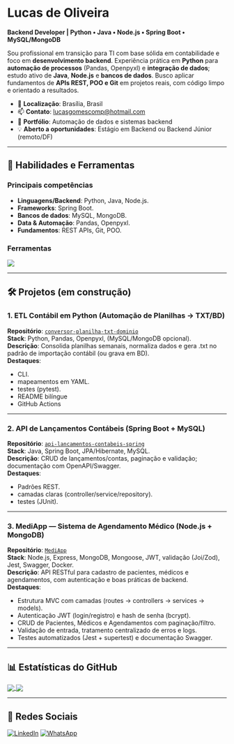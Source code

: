 # Lucas de Oliveira
**Backend Developer | Python • Java • Node.js • Spring Boot • MySQL/MongoDB**

Sou profissional em transição para TI com base sólida em contabilidade e foco em **desenvolvimento backend**. Experiência prática em **Python** para **automação de processos** (Pandas, Openpyxl) e **integração de dados**; estudo ativo de **Java**, **Node.js** e **bancos de dados**. Busco aplicar fundamentos de **APIs REST, POO e Git** em projetos reais, com código limpo e orientado a resultados.

- 📍 **Localização**: Brasília, Brasil  
- 📫 **Contato**: [lucasgomescomp@hotmail.com](mailto:lucasgomescomp@hotmail.com)  
- 🚀 **Portfólio**: Automação de dados e sistemas backend  
- 💡 **Aberto a oportunidades**: Estágio em Backend ou Backend Júnior (remoto/DF)

---

## 🚀 Habilidades e Ferramentas

### **Principais competências**
- **Linguagens/Backend**: Python, Java, Node.js.
- **Frameworks**: Spring Boot.
- **Bancos de dados**: MySQL, MongoDB.
- **Data & Automação**: Pandas, Openpyxl.
- **Fundamentos**: REST APIs, Git, POO.

### **Ferramentas**
<p align="left">
  <a href="https://skillicons.dev">
    <img src="https://skillicons.dev/icons?i=python,java,nodejs,spring,mysql,mongodb,git" />
  </a>
</p>

---

## 🛠️ Projetos (em construção)

### **1. ETL Contábil em Python (Automação de Planilhas → TXT/BD)**  
**Repositório**: <a href="https://github.com/euolucasgomes/conversor-planilha-txt-dominio">`conversor-planilha-txt-dominio`</a>  
**Stack**: Python, Pandas, Openpyxl, (MySQL/MongoDB opcional).  
**Descrição**: Consolida planilhas semanais, normaliza dados e gera .txt no padrão de importação contábil (ou grava em BD).  
**Destaques**:
- CLI.
- mapeamentos em YAML.
- testes (pytest).
- README bilíngue
- GitHub Actions

---

### **2. API de Lançamentos Contábeis (Spring Boot + MySQL)**  
**Repositório**: <a href="#">`api-lancamentos-contabeis-spring`</a>  
**Stack**: Java, Spring Boot, JPA/Hibernate, MySQL.  
**Descrição**: CRUD de lançamentos/contas, paginação e validação; documentação com OpenAPI/Swagger.  
**Destaques**:
- Padrões REST.
- camadas claras (controller/service/repository).
- testes (JUnit).

---

### **3. MediApp — Sistema de Agendamento Médico (Node.js + MongoDB)**  
**Repositório**: <a href="#">`MediApp`</a>  
**Stack**: Node.js, Express, MongoDB, Mongoose, JWT, validação (Joi/Zod), Jest, Swagger, Docker.  
**Descrição**: API RESTful para cadastro de pacientes, médicos e agendamentos, com autenticação e boas práticas de backend.  
**Destaques**:
- Estrutura MVC com camadas (routes → controllers → services → models).
- Autenticação JWT (login/registro) e hash de senha (bcrypt).
- CRUD de Pacientes, Médicos e Agendamentos com paginação/filtro.
- Validação de entrada, tratamento centralizado de erros e logs.
- Testes automatizados (Jest + supertest) e documentação Swagger.
---

## 📊 Estatísticas do GitHub
<a href="https://github.com/euolucasgomes">
  <img align="center" src="https://github-readme-stats.vercel.app/api?username=euolucasgomes&show_icons=true&count_private=true&title_color=0F62FE&text_color=2D3A40&icon_color=0F62FE&bg_color=FFFFFF&hide_border=true" />
  <img align="center" src="https://github-readme-stats.vercel.app/api/top-langs/?username=euolucasgomes&layout=compact&hide_border=true&bg_color=FFFFFF&title_color=0F62FE&text_color=2D3A40" />
</a>

---

## 📱 Redes Sociais
<p align="left">
  <a href="https://www.linkedin.com/in/lucas-gomes-de-oliveira-75b234107/" title="LinkedIn">
  <img src="https://img.shields.io/badge/-Linkedin-0e76a8?style=flat-square&logo=Linkedin&logoColor=white&link=/" alt="LinkedIn"/></a>

  <a href="https://wa.me/5561993192354" title="WhatsApp">
  <img src="https://img.shields.io/badge/-WhatsApp-25d366?style=flat-square&labelColor=25d366&logo=whatsapp&logoColor=white&link=" alt="WhatsApp"/></a>
</p>
